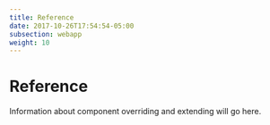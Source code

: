 ```yaml
---
title: Reference
date: 2017-10-26T17:54:54-05:00
subsection: webapp
weight: 10
---
```


# Reference

Information about component overriding and extending will go here.

